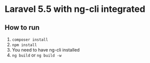 # Laravel 5.5 with ng-cli integrated

## How to run
1. `composer install`
2. `npm install`
3. You need to have ng-cli installed
4. `ng build` or `ng build -w`

